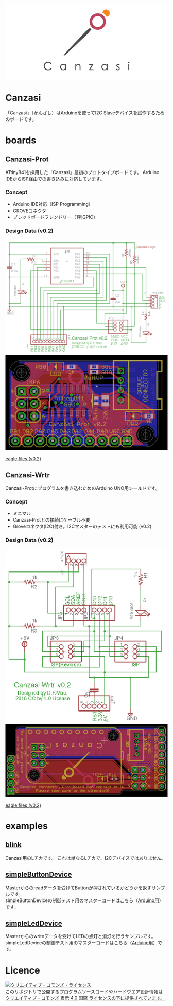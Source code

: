 ![Canzasi-logo](./assets/Canzasi-logo-small-m.png)

# Canzasi

「Canzasi」（かんざし）はArduinoを使ってI2C Slaveデバイスを試作するためのボードです。

# boards

## Canzasi-Prot

ATtiny841を採用した「Canzasi」最初のプロトタイプボードです。
Arduino IDEからISP経由での書き込みに対応しています。

### Concept

- Arduino IDE対応（ISP Programming）
- GROVEコネクタ
- ブレッドボードフレンドリー（1列GPIO）

### Design Data (v0.2)

![schematic(v0.2)](./boards/Prot/v0.2/schematic.png)
![board(v0.2)](./boards/Prot/v0.2/board.png)

[eagle files (v0.2)](./boards/Prot/v0.2/eagle/)

## Canzasi-Wrtr

Canzasi-Protにプログラムを書き込むためのArduino UNO用シールドです。

### Concept

- ミニマル
- Canzasi-Protとの接続にケーブル不要
- Groveコネクタ(I2C)付き。I2Cマスターのテストにも利用可能 (v0.2)

### Design Data (v0.2)

![schematic(v0.2)](./boards/Wrtr/v0.2/schematic.png)
![board(v0.2)](./boards/Wrtr/v0.2/board.png)

[eagle files (v0.2)](./boards/Wrtr/v0.2/eagle/)

# examples

## [blink](./examples/blink/Canzasi_blink/Canzasi_blink.ino)

Canzasi用のLチカです。
これは単なるLチカで、I2Cデバイスではありません。

## [simpleButtonDevice](./examples/simpleButtonDevice/Canzasi/Canzasi_I2CDataProvider/Canzasi_I2CDataProvider.ino)

Masterからのreadデータを受けてButtonが押されているかどうかを返すサンプルです。    
simpleButtonDeviceの制御テスト用のマスターコードはこちら（[Arduino用](./examples/simpleButtonDevice/Master/Arduino/I2C_MasterReader/I2C_MasterReader.ino)）です。

## [simpleLedDevice](./examples/simpleLedDevice/Canzasi/Canzasi_I2Cblink/Canzasi_I2Cblink.ino)

Masterからのwriteデータを受けてLEDの点灯と消灯を行うサンプルです。    
simpleLedDeviceの制御テスト用のマスターコードはこちら（[Arduino用](./examples/simpleLedDevice/Master/Arduino/I2C_MasterWriter/I2C_MasterWriter.ino)）です。

# Licence

<a rel="license" href="http://creativecommons.org/licenses/by/4.0/"><img alt="クリエイティブ・コモンズ・ライセンス" style="border-width:0" src="https://i.creativecommons.org/l/by/4.0/80x15.png" /></a><br />このリポジトリで公開するプログラムソースコードやハードウエア設計情報は <a rel="license" href="http://creativecommons.org/licenses/by/4.0/">クリエイティブ・コモンズ 表示 4.0 国際 ライセンスの下に提供されています。</a>
